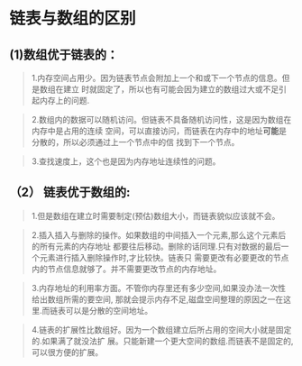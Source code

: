 # 链表与数组的区别

## (1)数组优于链表的：

> 1.内存空间占用少。因为链表节点会附加上一个和或下一个节点的信息。但是数组在建立
>时就固定了，所以也有可能会因为建立的数组过大或不足引起内存上的问题.

> 2.数组内的数据可以随机访问。但链表不具备随机访问性，这是因为数组在内存中是占用的连续
>空间，可以直接访问，而链表在内存中的地址**可能**是分散的，所以必须通过上一个节点中的信
>找到下一个节点。

> 3.查找速度上，这个也是因为内存地址连续性的问题。

## （2） 链表优于数组的:

>1.但是数组在建立时需要制定(预估)数组大小，而链表貌似应该就不会。

>2.插入插入与删除的操作。如果数组的中间插入一个元素,那么这个元素后的所有元素的内存地址
都要往后移动。删除的话同理.只有对数据的最后一个元素进行插入删除操作时,才比较快。链表只
需要更改有必要更改的节点内的节点信息就够了。并不需要更改节点的内存地址。

>3.内存地址的利用率方面。不管你内存里还有多少空间,如果没办法一次性给出数组所需的要空间,
那就会提示内存不足,磁盘空间整理的原因之一在这里.而链表可以是分散的空间地址。

>4.链表的扩展性比数组好。因为一个数组建立后所占用的空间大小就是固定的.如果满了就没法扩
展。只能新建一个更大空间的数组.而链表不是固定的,可以很方便的扩展。
